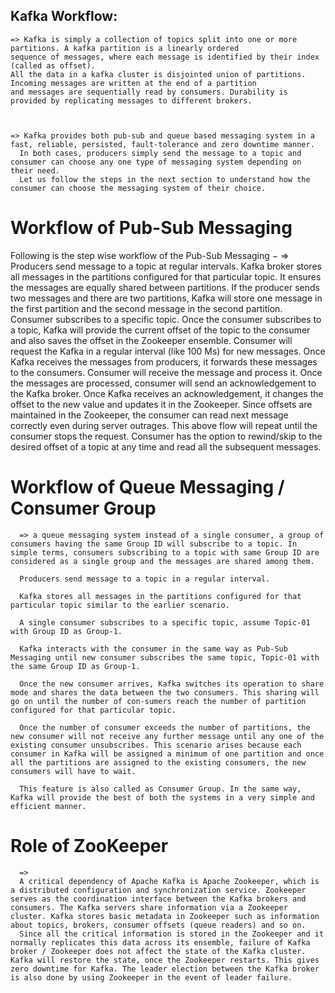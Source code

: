 ## Kafka Workflow:
    => Kafka is simply a collection of topics split into one or more partitions. A kafka partition is a linearly ordered
    sequence of messages, where each message is identified by their index (called as offset).
    All the data in a kafka cluster is disjointed union of partitions. Incoming messages are written at the end of a partition 
    and messages are sequentially read by consumers. Durability is provided by replicating messages to different brokers.



    => Kafka provides both pub-sub and queue based messaging system in a fast, reliable, persisted, fault-tolerance and zero downtime manner.
      In both cases, producers simply send the message to a topic and consumer can choose any one type of messaging system depending on their need.
      Let us follow the steps in the next section to understand how the consumer can choose the messaging system of their choice.


# Workflow of Pub-Sub Messaging
Following is the step wise workflow of the Pub-Sub Messaging −
        =>
        Producers send message to a topic at regular intervals.
        Kafka broker stores all messages in the partitions configured for that particular topic. It ensures the messages are equally shared between partitions. If the producer sends two messages and there are two partitions, Kafka will store one message in the first partition and the second message in the second partition.
        Consumer subscribes to a specific topic.
        Once the consumer subscribes to a topic, Kafka will provide the current offset of the topic to the consumer and also saves the offset in the Zookeeper ensemble.
        Consumer will request the Kafka in a regular interval (like 100 Ms) for new messages.
        Once Kafka receives the messages from producers, it forwards these messages to the consumers.
        Consumer will receive the message and process it.
        Once the messages are processed, consumer will send an acknowledgement to the Kafka broker.
        Once Kafka receives an acknowledgement, it changes the offset to the new value and updates it in the Zookeeper. Since offsets are maintained in the Zookeeper, the consumer can read next message correctly even during server outrages.
        This above flow will repeat until the consumer stops the request.
        Consumer has the option to rewind/skip to the desired offset of a topic at any time and read all the subsequent messages.


# Workflow of Queue Messaging / Consumer Group
      => a queue messaging system instead of a single consumer, a group of consumers having the same Group ID will subscribe to a topic. In simple terms, consumers subscribing to a topic with same Group ID are considered as a single group and the messages are shared among them.
      
      Producers send message to a topic in a regular interval.
      
      Kafka stores all messages in the partitions configured for that particular topic similar to the earlier scenario.
      
      A single consumer subscribes to a specific topic, assume Topic-01 with Group ID as Group-1.
      
      Kafka interacts with the consumer in the same way as Pub-Sub Messaging until new consumer subscribes the same topic, Topic-01 with the same Group ID as Group-1.
      
      Once the new consumer arrives, Kafka switches its operation to share mode and shares the data between the two consumers. This sharing will go on until the number of con-sumers reach the number of partition configured for that particular topic.
      
      Once the number of consumer exceeds the number of partitions, the new consumer will not receive any further message until any one of the existing consumer unsubscribes. This scenario arises because each consumer in Kafka will be assigned a minimum of one partition and once all the partitions are assigned to the existing consumers, the new consumers will have to wait.
      
      This feature is also called as Consumer Group. In the same way, Kafka will provide the best of both the systems in a very simple and efficient manner.


# Role of ZooKeeper
      => 
      A critical dependency of Apache Kafka is Apache Zookeeper, which is a distributed configuration and synchronization service. Zookeeper serves as the coordination interface between the Kafka brokers and consumers. The Kafka servers share information via a Zookeeper cluster. Kafka stores basic metadata in Zookeeper such as information about topics, brokers, consumer offsets (queue readers) and so on.
      Since all the critical information is stored in the Zookeeper and it normally replicates this data across its ensemble, failure of Kafka broker / Zookeeper does not affect the state of the Kafka cluster. Kafka will restore the state, once the Zookeeper restarts. This gives zero downtime for Kafka. The leader election between the Kafka broker is also done by using Zookeeper in the event of leader failure.
